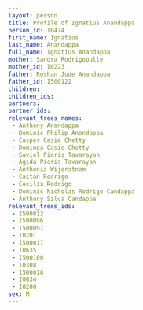 ```yaml
---
layout: person
title: Profile of Ignatius Anandappa
person_id: I0474
first_name: Ignatius
last_name: Anandappa
full_name: Ignatius Anandappa
mother: Sandra Rodrigopulle
mother_id: I0223
father: Roshan Jude Anandappa
father_id: I500122
children:
children_ids:
partners:
partner_ids:
relevant_trees_names:
 - Anthony Anandappa
 - Dominic Philip Anandappa
 - Casper Casie Chetty
 - Dominga Casie Chetty
 - Saviel Pieris Tavarayan
 - Agida Pieris Tavarayan
 - Anthonia Wijeratnam
 - Caitan Rodrigo
 - Cecilia Rodrigo
 - Dominic Nicholas Rodrigo Candappa
 - Anthony Silva Candappa
relevant_trees_ids:
 - I500013
 - I500096
 - I500097
 - I0201
 - I500017
 - I0635
 - I500100
 - I0308
 - I500018
 - I0634
 - I0200
sex: M
---
```


